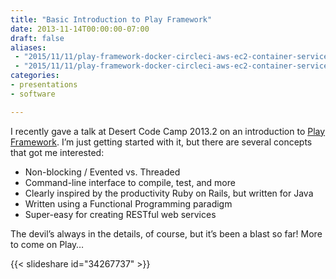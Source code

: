 ```yaml
---
title: "Basic Introduction to Play Framework"
date: 2013-11-14T00:00:00-07:00
draft: false
aliases:
 - "2015/11/11/play-framework-docker-circleci-aws-ec2-container-service/index.html"
 - "2015/11/11/play-framework-docker-circleci-aws-ec2-container-service/"
categories:
- presentations
- software

---
```

I recently gave a talk at Desert Code Camp 2013.2 on an introduction to [Play Framework](http://playframework.com/). I’m just getting started with it, but there are several concepts that got me interested:

* Non-blocking / Evented vs. Threaded
* Command-line interface to compile, test, and more
* Clearly inspired by the productivity Ruby on Rails, but written for Java
* Written using a Functional Programming paradigm
* Super-easy for creating RESTful web services

<!--more-->

The devil’s always in the details, of course, but it’s been a blast so far! More to come on Play…

{{< slideshare id="34267737" >}}